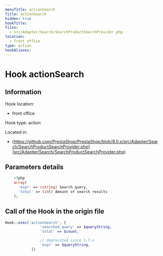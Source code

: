 ```yaml
---
menuTitle: actionSearch
Title: actionSearch
hidden: true
hookTitle: 
files:
  - src/Adapter/Search/SearchProductSearchProvider.php
location:
  - front office
type: action
hookAliases:
---
```


# Hook actionSearch

## Information

Hook location:
  - front office

Hook type: action

Located in: 
  - [https://github.com/PrestaShop/PrestaShop/blob/8.0.x/src/Adapter/Search/SearchProductSearchProvider.php](src/Adapter/Search/SearchProductSearchProvider.php)

## Parameters details

```php
    <?php
    array(
      'expr' => (string) Search query,
      'total' => (int) Amount of search results
    );
```

## Call of the Hook in the origin file

```php
Hook::exec('actionSearch', [
                'searched_query' => $queryString,
                'total' => $count,

                // deprecated since 1.7.x
                'expr' => $queryString,
            ])
```
